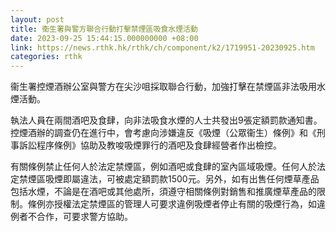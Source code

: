 ```yaml
---
layout: post
title: 衞生署與警方聯合行動打擊禁煙區吸食水煙活動
date: 2023-09-25 15:44:15.000000000 +08:00
link: https://news.rthk.hk/rthk/ch/component/k2/1719951-20230925.htm
categories: rthk
---
```


衞生署控煙酒辦公室與警方在尖沙咀採取聯合行動，加強打擊在禁煙區非法吸用水煙活動。
 
執法人員在兩間酒吧及食肆，向非法吸食水煙的人士共發出9張定額罰款通知書。控煙酒辦的調查仍在進行中，會考慮向涉嫌違反《吸煙（公眾衞生）條例》和《刑事訴訟程序條例》協助及教唆吸煙罪行的酒吧及食肆經營者作出檢控。
 
有關條例禁止任何人於法定禁煙區，例如酒吧或食肆的室內區域吸煙。任何人於法定禁煙區吸煙即屬違法，可被處定額罰款1500元。另外，如有出售任何煙草產品包括水煙，不論是在酒吧或其他處所，須遵守相關條例對銷售和推廣煙草產品的限制。條例亦授權法定禁煙區的管理人可要求違例吸煙者停止有關的吸煙行為，如違例者不合作，可要求警方協助。
